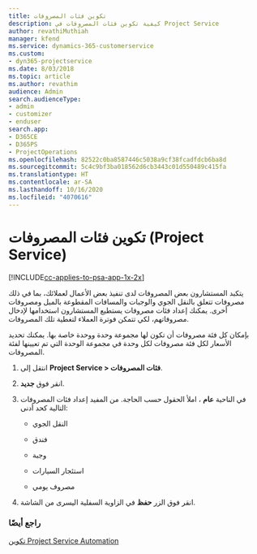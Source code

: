 ```yaml
---
title: تكوين فئات المصروفات
description: كيفية تكوين فئات المصروفات في Project Service
author: revathiMuthiah
manager: kfend
ms.service: dynamics-365-customerservice
ms.custom:
- dyn365-projectservice
ms.date: 8/03/2018
ms.topic: article
ms.author: revathim
audience: Admin
search.audienceType:
- admin
- customizer
- enduser
search.app:
- D365CE
- D365PS
- ProjectOperations
ms.openlocfilehash: 82522c0ba8587446c5038a9cf38fcadfdcb6ba8d
ms.sourcegitcommit: 5c4c9bf3ba018562d6cb3443c01d550489c415fa
ms.translationtype: HT
ms.contentlocale: ar-SA
ms.lasthandoff: 10/16/2020
ms.locfileid: "4070616"
---
```

# <a name="configure-expense-categories-project-service"></a>تكوين فئات المصروفات (Project Service)

[!INCLUDE[cc-applies-to-psa-app-1x-2x](../includes/cc-applies-to-psa-app-1x-2x.md)]

يتكبد المستشارون بعض المصروفات لدى تنفيذ بعض الأعمال لعملائك، بما في ذلك مصروفات تتعلق بالنقل الجوي والوجبات والمسافات المقطوعة بالميل ومصروفات أخرى. يمكنك إعداد فئات مصروفات يستطيع المستشارون استخدامها لإدخال مصروفاتهم، لكي تتمكن فوترة العملاء لتغطية تلك المصروفات.  
  
بإمكان كل فئة مصروفات أن تكون لها مجموعة وحدة ووحدة خاصة بها. يمكنك تحديد الأسعار لكل فئة مصروفات لكل وحدة في مجموعة الوحدة التي تم تعيينها لفئة المصروفات.  
  
1.  انتقل إلى **Project Service > فئات المصروفات**.  
  
2.  انقر فوق **جديد**.  
  
3.  في الناحية **عام** ، املأ الحقول حسب الحاجة. من المفيد إعداد فئات المصروفات التالية كحد أدنى:  
  
    -   النقل الجوي  
  
    -   فندق  
  
    -   وجبة  
  
    -   استئجار السيارات  
  
    -   مصروف يومي  
  
4.  انقر فوق الزر **حفظ** في الزاوية السفلية اليسرى من الشاشة.  
  
### <a name="see-also"></a>راجع أيضًا  
 [تكوين Project Service Automation](../psa/configure.md)
